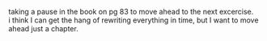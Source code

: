 taking a pause in the book on pg 83 to move ahead to the next excercise.  
i think I can get the hang of rewriting everything in time, but I want to move ahead just a chapter.  
